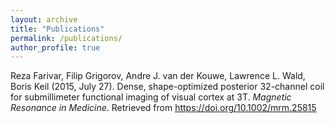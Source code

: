```yaml
---
layout: archive
title: "Publications"
permalink: /publications/
author_profile: true
---
```


Reza Farivar, Filip Grigorov, Andre J. van der Kouwe, Lawrence L. Wald, Boris Keil (2015, July 27). 
Dense, shape-optimized posterior 32-channel coil for submillimeter functional imaging of visual cortex at 3T.
*Magnetic Resonance in Medicine*. Retrieved from https://doi.org/10.1002/mrm.25815

